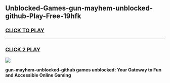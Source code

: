 
## Unblocked-Games-gun-mayhem-unblocked-github-Play-Free-19hfk
<h3>
<a href="https://premium76.site?title=gun-mayhem-unblocked-github&ref=18A1">CLICK TO PLAY</a></h3>
<hr>

<h3>
<a href="https://premium76.site?title=gun-mayhem-unblocked-github&ref=18A1">CLICK 2 PLAY</a>
  
</h3>

<a href="https://premium76.site?title=gun-mayhem-unblocked-github&ref=18A1"><img src="https://clearcache.store/games.png"></a>


**gun-mayhem-unblocked-github games unblocked: Your Gateway to Fun and Accessible Online Gaming**
